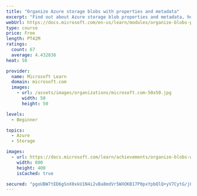 ```yaml
---
title: "Organize Azure storage blobs with properties and metadata"
excerpt: "Find out about Azure storage blob properties and metadata, how to organize blob data, and create an app with ASP.NET to retrieve metadata."
webUrl: https://docs.microsoft.com/en-us/learn/modules/organize-blobs-properties-metadata/
type: course
price: Free
length: PT42M
ratings:
  count: 67
  average: 4.432836
heat: 50

provider:
  name: Microsoft Learn
  domain: microsoft.com
  images:
    - url: /assets/images/organizations/microsoft.com-50x50.jpg
      width: 50
      height: 50

levels:
  - Beginner

topics:
  - Azure
  - Storage

images:
  - url: https://docs.microsoft.com/learn/achievements/organize-blobs-with-properties-and-metadata-social.png
    width: 800
    height: 400
    isCached: true

secured: "pgoUBW7tED6gSnX0xkU1N4i2vBa8mdVr5WXOKB17P0pxYpbQlQ+yV7CytG/j0VY7CZQ84M5i+A1P5oMMohHRQzWuVPCR1tiLorXnYNOopUxUuhd3Zp9F4e1qtYU4FcnEuyco5DAmrXwmXkLBbrrPo7XKnieUdpJyv7xmzk30/Wwc/4qzgswAVMv3jKTyOA0pfH7KaJW5cXHUFcMUGPJYe4+uEdfyUFmpnO7Ud9+XrtitrJovnmGWrSQnGU66v8qQbBOMgKHxPO/SXTknOBc3Vem2grohmeW2tTwfUXEgelfBobr5qT/qBLqY5ykBFH0BEVEXAvkmjE1Kut60ouH+iX8XXvLeHcnQ0mBcdNllPmF4aCcLkt9MISmJm/T0IJn1keHpyiw+aO+UaCj5QKWuLDp8Kbh9MnYiJakkZYSqOvM=;S6YskSTp5tW541WPcbnDQw=="
---
```


